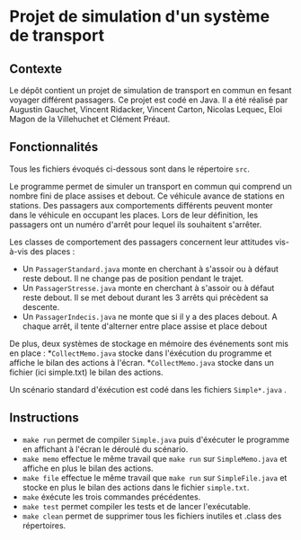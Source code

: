 Projet de simulation d'un système de transport
==============================================

Contexte
--------

Le dépôt contient un projet de simulation de transport en commun en fesant voyager différent passagers. Ce projet est codé en Java. Il a été réalisé par Augustin Gauchet, Vincent Ridacker, Vincent Carton, Nicolas Lequec, Eloi Magon de la Villehuchet et Clément Préaut.

Fonctionnalités
---

Tous les fichiers évoqués ci-dessous sont dans le répertoire `src`.

Le programme permet de simuler un transport en commun qui comprend un nombre fini de place assises et debout. Ce véhicule avance de stations en stations. Des passagers aux comportements différents peuvent monter dans le véhicule en occupant les places. Lors de leur définition, les passagers ont un numéro d'arrêt pour lequel ils souhaitent s'arrêter.

Les classes de comportement des passagers concernent leur attitudes vis-à-vis des places :
* Un `PassagerStandard.java` monte en cherchant à s'assoir ou à défaut reste debout. Il ne change pas de position pendant le trajet.
* Un `PassagerStresse.java` monte en cherchant à s'assoir ou à défaut reste debout. Il se met debout durant les 3 arrêts qui précèdent sa descente.
* Un `PassagerIndecis.java` ne monte que si il y a des places debout. A chaque arrêt, il tente d'alterner entre place assise et place debout 

De plus, deux systèmes de stockage en mémoire des événements sont mis en place :
*`CollectMemo.java` stocke dans l'éxécution du programme et affiche le bilan des actions à l'écran.
*`CollectMemo.java` stocke dans un fichier (ici simple.txt) le bilan des actions.

Un scénario standard d'éxécution est codé dans les fichiers `Simple*.java` .

Instructions
-------

* `make run` permet de compiler `Simple.java` puis d'éxécuter le programme en affichant à l'écran le déroulé du scénario.
* `make memo` effectue le même travail que `make run` sur `SimpleMemo.java` et affiche en plus le bilan des actions.
* `make file` effectue le même travail que `make run` sur `SimpleFile.java` et stocke en plus le bilan des actions dans le fichier `simple.txt`.
* `make` éxécute les trois commandes précédentes.
* `make test` permet compiler les tests et de lancer l'exécutable.
* `make clean` permet de supprimer tous les fichiers inutiles et .class des répertoires.